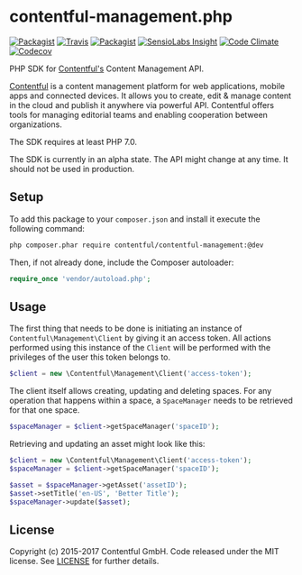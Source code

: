 # contentful-management.php

[![Packagist](https://img.shields.io/packagist/v/contentful/contentful-management.svg?style=flat-square)](https://packagist.org/packages/contentful/contentful-management.php)
[![Travis](https://img.shields.io/travis/contentful/contentful-management.php.svg?style=flat-square)](https://travis-ci.org/contentful/contentful-management.php)
[![Packagist](https://img.shields.io/github/license/contentful/contentful-management.php.svg?style=flat-square)](https://packagist.org/packages/contentful/contentful-management.php)
[![SensioLabs Insight](https://img.shields.io/sensiolabs/i/a563f244-f56b-4e02-b0e0-4819593c371c.svg?style=flat-square)](https://insight.sensiolabs.com/projects/a563f244-f56b-4e02-b0e0-4819593c371c)
[![Code Climate](https://img.shields.io/codeclimate/github/contentful/contentful-management.php.svg?style=flat-square)](https://codeclimate.com/github/contentful/contentful-management.php)
[![Codecov](https://img.shields.io/codecov/c/github/contentful/contentful-management.php.svg?style=flat-square)](https://codecov.io/gh/contentful/contentful-management.php)


PHP SDK for [Contentful's](https://www.contentful.com) Content Management API.

[Contentful](https://www.contentful.com) is a content management platform for web applications, mobile apps and connected devices. It allows you to create, edit & manage content in the cloud and publish it anywhere via powerful API. Contentful offers tools for managing editorial teams and enabling cooperation between organizations.

The SDK requires at least PHP 7.0.

The SDK is currently in an alpha state. The API might change at any time. It should not be used in production.

## Setup

To add this package to your `composer.json` and install it execute the following command:

``` bash
php composer.phar require contentful/contentful-management:@dev
```

Then, if not already done, include the Composer autoloader:

``` php
require_once 'vendor/autoload.php';
```

## Usage

The first thing that needs to be done is initiating an instance of `Contentful\Management\Client` by giving it an access token. All actions performed using this instance of the `Client` will be performed with the privileges of the user this token belongs to.

``` php
$client = new \Contentful\Management\Client('access-token');
```

The client itself allows creating, updating and deleting spaces. For any operation that happens within a space, a `SpaceManager` needs to be retrieved for that one space.

``` php
$spaceManager = $client->getSpaceManager('spaceID');
```

Retrieving and updating an asset might look like this:

``` php
$client = new \Contentful\Management\Client('access-token');
$spaceManager = $client->getSpaceManager('spaceID');

$asset = $spaceManager->getAsset('assetID');
$asset->setTitle('en-US', 'Better Title');
$spaceManager->update($asset);
```

## License

Copyright (c) 2015-2017 Contentful GmbH. Code released under the MIT license. See [LICENSE](LICENSE) for further details.
